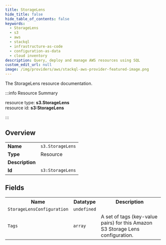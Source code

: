 ```yaml
---
title: StorageLens
hide_title: false
hide_table_of_contents: false
keywords:
  - StorageLens
  - s3
  - aws
  - stackql
  - infrastructure-as-code
  - configuration-as-data
  - cloud inventory
description: Query, deploy and manage AWS resources using SQL
custom_edit_url: null
image: /img/providers/aws/stackql-aws-provider-featured-image.png
---
```

The StorageLens resource documentation.

:::info Resource Summary

<div class="row">
<div class="providerDocColumn">
<span>resource type:&nbsp;<b>s3.StorageLens</b></span><br />
<span>resource id:&nbsp;<b>s3:StorageLens</b></span><br />
</div>
</div>

:::

## Overview
<table><tbody>
<tr><td><b>Name</b></td><td><code>s3.StorageLens</code></td></tr>
<tr><td><b>Type</b></td><td>Resource</td></tr>
<tr><td><b>Description</b></td><td></td></tr>
<tr><td><b>Id</b></td><td><code>s3:StorageLens</code></td></tr>
</tbody></table>

## Fields
<table><tbody>
<tr><th>Name</th><th>Datatype</th><th>Description</th></tr>
<tr><td><code>StorageLensConfiguration</code></td><td><code>undefined</code></td><td></td></tr><tr><td><code>Tags</code></td><td><code>array</code></td><td>A set of tags (key-value pairs) for this Amazon S3 Storage Lens configuration.</td></tr>
</tbody></table>